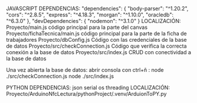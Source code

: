 JAVASCRIPT
  DEPENDENCIAS:
    "dependencies": {
        "body-parser": "^1.20.2",
        "cors": "^2.8.5",
        "express": "^4.18.3",
        "morgan": "^1.10.0",
        "oracledb": "^6.3.0"
      },
      "devDependencies": {
        "nodemon": "^3.1.0"
      }
  LOCALIZACIÓN:
    Proyecto/main.js código principal para la parte del canvas
    Proyecto/fichaTecnica/main.js código principal para la parte de la ficha de trabajadores
    Proyecto/dbConfig.js Código con las credenciales de la base de datos
    Proyecto/src/checkConnection.js Código que verifica la correcta conexión a la base de datos
    Proyecto/src/index.js CRUD con conectividad a la base de datos

Una vez abierta la base de datos: abrir consola con ctrl+ñ :
  node ./src/checkConnection.js
  node ./src/index.js
   
PYTHON
  DEPENDENCIAS:
    json
    serial
    os
    threading
  LOCALIZACIÓN:
    Proyecto/ArduinoNfcLectura/pythonProject/.venv/ArduionToPY.py

  
